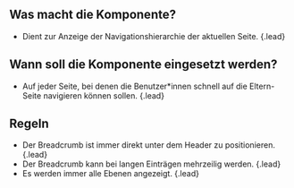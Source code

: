 ## Was macht die Komponente?
* Dient zur Anzeige der Navigationshierarchie der aktuellen Seite. {.lead}

## Wann soll die Komponente eingesetzt werden?
* Auf jeder Seite, bei denen die Benutzer*innen schnell auf die Eltern-Seite navigieren können sollen. {.lead}

## Regeln
* Der Breadcrumb ist immer direkt unter dem <sbb-link variant="inline" type="button" href="/{{page.lang}}/design-system/lean/components/header/">Header</sbb-link> zu positionieren. {.lead}
* Der Breadcrumb kann bei langen Einträgen mehrzeilig werden. {.lead}
* Es werden immer alle Ebenen angezeigt. {.lead}


